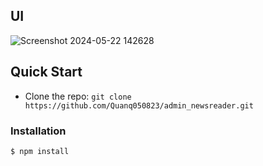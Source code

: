 
## UI

![Screenshot 2024-05-22 142628](https://github.com/Quanq050823/admin_newsreader/assets/115741397/5f9c3dca-4515-43e7-ac85-744657e72063)


## Quick Start

- Clone the repo: `git clone https://github.com/Quanq050823/admin_newsreader.git`

### Installation

``` bash
$ npm install
```
